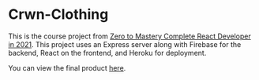 # Crwn-Clothing

This is the course project from [Zero to Mastery Complete React Developer in 2021](https://academy.zerotomastery.io/p/complete-react-developer-redux-hooks-graphql-zero-to-mastery). This project uses an Express server along with Firebase for the backend, React on the frontend, and Heroku for deployment.

You can view the final product [here](https://crwn-live-jsheldon.herokuapp.com/).
